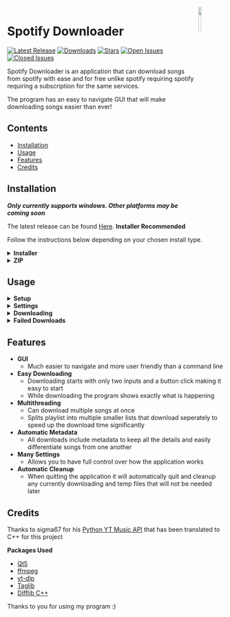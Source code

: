 <img src="https://github.com/ChazzBurger/Spotify-Downloader/assets/54973797/0998c0ca-bc59-4cb4-a9f5-76956d3bbe27" align="right" width="12%" height="12%">

# Spotify Downloader
[![Latest Release](https://img.shields.io/github/v/release/WilliamSchack/Spotify-Downloader?label=Latest%20Release&color=007ec6)](https://github.com/ChazzBurger/Spotify-Downloader/releases)
[![Downloads](https://img.shields.io/github/downloads/WilliamSchack/Spotify-Downloader/total?label=Downloads&color=007ec6)](https://github.com/ChazzBurger/Spotify-Downloader/releases)
[![Stars](https://img.shields.io/github/stars/WilliamSchack/Spotify-Downloader?label=Stars&color=007ec6)](https://github.com/ChazzBurger/Spotify-Downloader/stargazers)
[![Open Issues](https://img.shields.io/github/issues/WilliamSchack/Spotify-Downloader?label=Issues)](https://github.com/ChazzBurger/Spotify-Downloader/issues?q=is%3Aissue+is%3Aopen)
[![Closed Issues](https://img.shields.io/github/issues-closed/WilliamSchack/Spotify-Downloader?label=Issues)](https://github.com/ChazzBurger/Spotify-Downloader/issues?q=is%3Aissue+is%3Aclosed)

Spotify Downloader is an application that can download songs from spotify with ease and for free unlike spotify requiring spotify requiring a subscription for the same services.

The program has an easy to navigate GUI that will make downloading songs easier than ever!

## Contents
- [Installation](#installation)
- [Usage](#usage)
- [Features](#features)
- [Credits](#credits)

## Installation
***Only currently supports windows. Other platforms may be coming soon***

The latest release can be found [Here](https://github.com/WilliamSchack/Spotify-Downloader/releases/latest). **Installer Recommended**

Follow the instructions below depending on your chosen install type.

<details>
<summary><b> Installer </b></summary>

---
    
*Note: Installer requires administrator privileges otherwise install will fail*

**IF A WINDOW COMES UP SHOWING "Windows protected your PC" click:**
- More Info
- Run Anyway

<details>
<summary><b> Reasoning Behind This </b></summary>

This popup generally comes up when windows defender does not know much about a program being installed without a publisher. Since my program is not verified by microsoft, this will show up on first launch for almost everyone.

If we want this popup to go away, the only thing we can really do here is just to wait and hope it eventually stops.

</details>

---

**Choose your install location. Default is "C:/Program Files/Spotify Downloader" but you can change this to anywhere you like.**

*Note: If the program is already installed in the chosen location, it will overwrite and update the old install*
> <img src="https://github.com/WilliamSchack/Spotify-Downloader/assets/54973797/ed720dd2-1862-4247-8714-b1ba9f8b3c4c" width="50%" height="50%">

**Select the Spotify Downloader component (selected by default)**
> <img src="https://github.com/WilliamSchack/Spotify-Downloader/assets/54973797/8d64c8a9-1453-4b2d-b2ee-cf40742f31d3" width="50%" height="50%">

**The program will add a shortcut to the start menu and the name can be changed here**
> <img src="https://github.com/WilliamSchack/Spotify-Downloader/assets/54973797/0a8b4ec7-8fd1-41ea-a522-0182c0f0ebca" width="50%" height="50%">

**Click install and wait for the installer to finish**
> <img src="https://github.com/WilliamSchack/Spotify-Downloader/assets/54973797/d4e1628a-031a-4735-b454-ecb5b2cea886" width="50%" height="50%">

**Now click Finish and the program is ready to be ran**
> <img src="https://github.com/WilliamSchack/Spotify-Downloader/assets/54973797/563d6a7a-2c8c-47ab-b45e-00d4c8939ab9" width="50%" height="50%">

You can open the program through the start menu or from the installed location through "Spotify Downloader.exe"

---

</details>

<details>
<summary><b> ZIP </b></summary>

---

**Unzip the file to any location through your chosen unzipping software.**
> <img src="https://github.com/WilliamSchack/Spotify-Downloader/assets/54973797/acdfb267-7f91-49be-8c93-aca623b8749f" width="50%" height="50%">

**The program can now be ran through "Spotify Downloader.exe"**
> <img src="https://github.com/WilliamSchack/Spotify-Downloader/assets/54973797/2e7771fe-1ab3-4e7f-a040-befb0fc6f8da" width="50%" height="50%">

---

</details>

## Usage

<details>
<summary><b> Setup </b></summary>

---

<img src="https://github.com/WilliamSchack/Spotify-Downloader/assets/54973797/84a4debe-4565-4154-84a7-413186f477c7" width="50%" height="50%">

**Enter Song/Playlist URL**
- The URL to your songs you would like to download
- Accepts:
    - Singlular Songs
    - Playlists
    - Albums

*Note: Your playlist or album must be public or else it will not work*

<details>
<summary><b> How To Find Your URL </b></summary>

**In App**
- Right click Your chosen song or playlist
- Share
- Copy link to playlist
> <img src="https://github.com/WilliamSchack/Spotify-Downloader/assets/54973797/7114f20e-9176-4e5b-990b-421f59ff8343" width="50%" height="50%">

**In Browser**
- Click on your playlist or song
- Copy the URL
> <img src="https://github.com/WilliamSchack/Spotify-Downloader/assets/54973797/409a2b15-1c9a-48d7-a9a1-3b505b699b5a" width="50%" height="50%">

</details>

**Select A Save Location**
- The path to your download location. You can click the file icon directly to the right of the input box to browse to a location.

---
    
</details>

<details>
<summary><b> Settings </b></summary>
    
---

<img src="https://github.com/WilliamSchack/Spotify-Downloader/assets/54973797/bc4ce06c-898e-4b23-b9ef-4e4f60b82e01" width="50%" height="50%">

**Overwrite Existing Files - Recommended: OFF**
- If enabled, downloading will overwrite previously downloaded files or not

**Show Status Notifications - Recommended: ON**
- If enabled, notifications will show when notable events happen during downloading to notify you incase it is in the background

**Downloader Threads - Recommended: 3**
- The amount of threads used while downloading songs. This will control how many songs download simultaneously but large values can negatively effect CPU usage. Cannot be changed during download.

**Download Speed Limit - Recommended: 0MB/s**
- The speed limit to downloading songs in MB/s. A value of 0 is uncapped

**Normalize Volume - Recommended: ON, -14dB**
- If enabled, changes the value of all songs to the same depending on its average volume.
    - Quite: -17dB
    - Normal: -14dB
    - Loud: -11dB

---
    
</details>

<details>
<summary><b> Downloading </b></summary>
    
---

<img src="https://github.com/WilliamSchack/Spotify-Downloader/assets/54973797/0b2a885f-09a7-4f37-8da9-1dd68b73345f" width="50%" height="50%">

Each track downloading will show its:
- Cover image
- Downloading index on that thread
- Title
- Artist(s)
- Progress Percent
- Downloading Status

You can see your total download progress on the counter at the bottom left.

The **Pause Button** will pause all current downloads

The **Settings Button** will open the settings menu allowing you to change most of the settings

---
    
</details>

<details>
<summary><b> Failed Downloads </b></summary>
    
---

<img src="https://github.com/ChazzBurger/Spotify-Downloader/assets/54973797/764b6460-fa02-47d6-96b3-ee259f23b4af" width="50%" height="50%">

Shows all of the songs that failed to download due to various reasons including:
- Song not available on youtube
- Song on youtube not close enough to spotify version

---
    
</details>

## Features

- **GUI**
    - Much easier to navigate and more user friendly than a command line
- **Easy Downloading**
    - Downloading starts with only two inputs and a button click making it easy to start
    - While downloading the program shows exactly what is happening
- **Multithreading**
    - Can download multiple songs at once
    - Splits playlist into multiple smaller lists that download seperately to speed up the download time significantly
- **Automatic Metadata**
    - All downloads include metadata to keep all the details and easily differentiate songs from one another
- **Many Settings**
    - Allows you to have full control over how the application works
- **Automatic Cleanup**
    - When quitting the application it will automatically quit and cleanup any currently downloading and temp files that will not be needed later

## Credits
Thanks to sigma67 for his [Python YT Music API](https://github.com/sigma67/ytmusicapi) that has been translated to C++ for this project

**Packages Used**
- [Qt5](https://www.qt.io/)
- [ffmpeg](https://www.ffmpeg.org/)
- [yt-dlp](https://github.com/yt-dlp/yt-dlp)
- [Taglib](https://github.com/taglib/taglib)
- [Difflib C++](https://github.com/duckie/difflib)

Thanks to you for using my program :)
